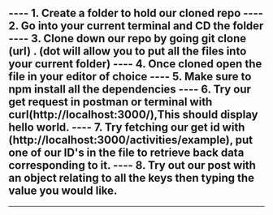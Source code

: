 ---- 1. Create a folder to hold our cloned repo
---- 2. Go into your current terminal and CD the folder
---- 3. Clone down our repo by going git clone (url) . (dot will allow you to put all the files into your current folder)
---- 4. Once cloned open the file in your editor of choice
---- 5. Make sure to npm install all the dependencies 
---- 6. Try our get request in postman or terminal with curl(http://localhost:3000/),This should display hello world. 
---- 7. Try fetching our get id with (http://localhost:3000/activities/example), put one of our ID's in the file to retrieve back data corresponding to it.
---- 8. Try out our post with an object relating to all the keys then typing the value you would like.
---- 
---- 